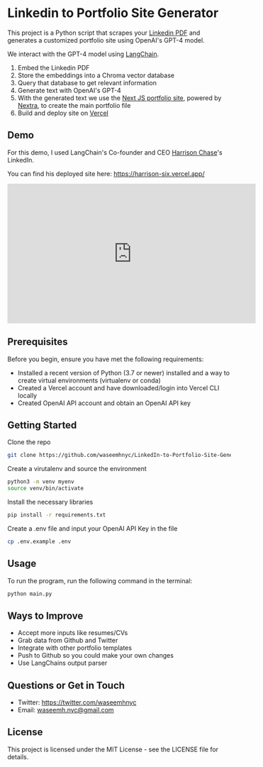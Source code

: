 # Linkedin to Portfolio Site Generator

This project is a Python script that scrapes your [Linkedin PDF](https://www.linkedin.com/in/waseemhnyc/) and generates a customized portfolio site using OpenAI's GPT-4 model.

We interact with the GPT-4 model using [LangChain](https://github.com/hwchase17/langchain).

1. Embed the Linkedin PDF
2. Store the embeddings into a Chroma vector database
3. Query that database to get relevant information
4. Generate text with OpenAI's GPT-4
5. With the generated text we use the [Next JS portfolio site](https://github.com/vercel/nextjs-portfolio-starter), powered by [Nextra](https://nextra.site/), to create the main portfolio file
6. Build and deploy site on [Vercel](https://vercel.com/templates/next.js/portfolio-starter-kit)

## Demo

For this demo, I used LangChain's Co-founder and CEO [Harrison Chase](https://twitter.com/hwchase17)'s LinkedIn.

You can find his deployed site here: <https://harrison-six.vercel.app/>

<iframe width="560" height="315" src="https://www.youtube.com/embed/jY5UnSBq8sI" title="YouTube video player" frameborder="0" allow="accelerometer; autoplay; clipboard-write; encrypted-media; gyroscope; picture-in-picture; web-share" allowfullscreen></iframe>

## Prerequisites

Before you begin, ensure you have met the following requirements:

- Installed a recent version of Python (3.7 or newer) installed and a way to create virtual environments (virtualenv or conda)
- Created a Vercel account and have downloaded/login into Vercel CLI locally
- Created OpenAI API account and obtain an OpenAI API key

## Getting Started

Clone the repo

```bash
git clone https://github.com/waseemhnyc/LinkedIn-to-Portfolio-Site-Generator
```

Create a virutalenv and source the environment

```bash
python3 -m venv myenv
source venv/bin/activate
```

Install the necessary libraries

```bash
pip install -r requirements.txt
```

Create a .env file and input your OpenAI API Key in the file

```bash
cp .env.example .env
```

## Usage

To run the program, run the following command in the terminal:

```bash
python main.py
```

## Ways to Improve

- Accept more inputs like resumes/CVs
- Grab data from Github and Twitter
- Integrate with other portfolio templates
- Push to Github so you could make your own changes
- Use LangChains output parser


## Questions or Get in Touch

- Twitter: https://twitter.com/waseemhnyc
- Email: waseemh.nyc@gmail.com

## License

This project is licensed under the MIT License - see the LICENSE file for details.
